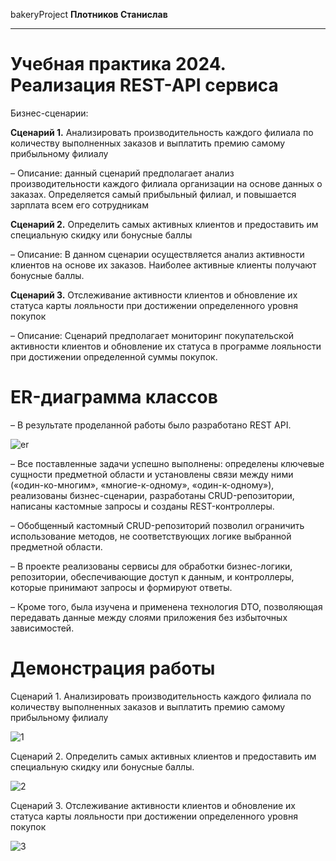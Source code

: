 bakeryProject
**Плотников Станислав**
****
# Учебная практика 2024. Реализация REST-API сервиса

Бизнес-сценарии:

**Сценарий 1.** Анализировать производительность каждого филиала по количеству выполненных заказов и выплатить премию самому прибыльному филиалу

– Описание: данный сценарий предполагает анализ производительности каждого филиала организации на основе данных о заказах. Определяется самый прибыльный филиал, и повышается зарплата всем его сотрудникам

**Сценарий 2.** Определить самых активных клиентов и предоставить им специальную скидку или бонусные баллы

– Описание: В данном сценарии осуществляется анализ активности клиентов на основе их заказов. Наиболее активные клиенты получают бонусные баллы.

**Сценарий 3.** Отслеживание активности клиентов и обновление их статуса карты лояльности при достижении определенного уровня покупок

– Описание: Сценарий предполагает мониторинг покупательской активности клиентов и обновление их статуса в программе лояльности при достижении определенной суммы покупок.



# ER-диаграмма классов

– В результате проделанной работы было разработано REST API.

![er](https://github.com/user-attachments/assets/8438ec12-263b-408b-8194-49aedc3555ae)

– Все поставленные задачи успешно выполнены: определены ключевые сущности предметной области и установлены связи между ними («один-ко-многим», «многие-к-одному», «один-к-одному»), реализованы бизнес-сценарии, разработаны CRUD-репозитории, написаны кастомные запросы и созданы REST-контроллеры.

– Обобщенный кастомный CRUD-репозиторий позволил ограничить использование методов, не соответствующих логике выбранной предметной области.

– В проекте реализованы сервисы для обработки бизнес-логики, репозитории, обеспечивающие доступ к данным, и контроллеры, которые принимают запросы и формируют ответы.

– Кроме того, была изучена и применена технология DTO, позволяющая передавать данные между слоями приложения без избыточных зависимостей.


# Демонстрация работы

Сценарий 1. Анализировать производительность каждого филиала по количеству выполненных заказов и выплатить премию самому прибыльному филиалу

![1](https://github.com/user-attachments/assets/f391a0fd-570a-452d-956d-d11028780571)

Сценарий 2. Определить самых активных клиентов и предоставить им специальную скидку или бонусные баллы.

![2](https://github.com/user-attachments/assets/11748d12-1b0c-41a6-a17e-47aeffa56f91)

Сценарий 3. Отслеживание активности клиентов и обновление их статуса карты лояльности при достижении определенного уровня покупок

![3](https://github.com/user-attachments/assets/a0a19216-dd3c-4199-9009-0e4df9614122)







